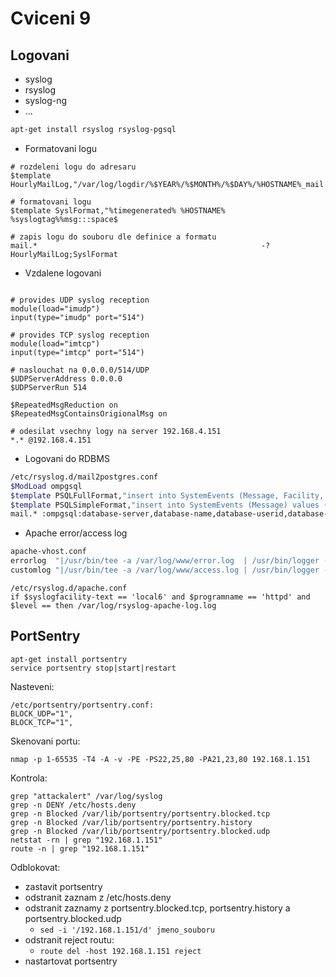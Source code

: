 # Cviceni 9

## Logovani

* syslog
* rsyslog
* syslog-ng
* ...

```bash
apt-get install rsyslog rsyslog-pgsql
```

* Formatovani logu

```
# rozdeleni logu do adresaru
$template HourlyMailLog,"/var/log/logdir/%$YEAR%/%$MONTH%/%$DAY%/%HOSTNAME%_mail.log

# formatovani logu
$template SyslFormat,"%timegenerated% %HOSTNAME%  %syslogtag%%msg:::space$ 

# zapis logu do souboru dle definice a formatu
mail.*                                                  -?HourlyMailLog;SyslFormat
```

* Vzdalene logovani

```

# provides UDP syslog reception
module(load="imudp")
input(type="imudp" port="514")

# provides TCP syslog reception
module(load="imtcp")
input(type="imtcp" port="514")

# naslouchat na 0.0.0.0/514/UDP
$UDPServerAddress 0.0.0.0
$UDPServerRun 514

$RepeatedMsgReduction on
$RepeatedMsgContainsOrigionalMsg on

# odesilat vsechny logy na server 192.168.4.151
*.* @192.168.4.151
```

* Logovani do RDBMS

```bash
/etc/rsyslog.d/mail2postgres.conf
$ModLoad ompgsql
$template PSQLFullFormat,"insert into SystemEvents (Message, Facility, FromHost, Priority, DeviceReportedTime, ReceivedAt, InfoUnitID, SysLogTag) values ('%msg%', %syslogfacility%, '%HOSTNAME%', %syslogpriority%, '%timereported:::date-pgsql%', '%timegenerated:::date-pgsql%', %iut%, '%syslogtag%')",STDSQL
$template PSQLSimpleFormat,"insert into SystemEvents (Message) values ('%msg%')",STDSQL
mail.* :ompgsql:database-server,database-name,database-userid,database-password;PSQLSimpleFormat
```

* Apache error/access log

```bash
apache-vhost.conf
errorlog  "|/usr/bin/tee -a /var/log/www/error.log  | /usr/bin/logger -t httpd -p local6.err"
customlog "|/usr/bin/tee -a /var/log/www/access.log | /usr/bin/logger -t httpd -p local6.notice" extended_ncsa
```

```
/etc/rsyslog.d/apache.conf
if $syslogfacility-text == 'local6' and $programname == 'httpd' and $level == then /var/log/rsyslog-apache-log.log
```

## PortSentry

```
apt-get install portsentry
service portsentry stop|start|restart
```

Nasteveni:
```
/etc/portsentry/portsentry.conf:
BLOCK_UDP="1",
BLOCK_TCP="1",
```

Skenovani portu:
```
nmap -p 1-65535 -T4 -A -v -PE -PS22,25,80 -PA21,23,80 192.168.1.151
```

Kontrola:
```
grep "attackalert" /var/log/syslog
grep -n DENY /etc/hosts.deny
grep -n Blocked /var/lib/portsentry/portsentry.blocked.tcp
grep -n Blocked /var/lib/portsentry/portsentry.history
grep -n Blocked /var/lib/portsentry/portsentry.blocked.udp
netstat -rn | grep "192.168.1.151"
route -n | grep "192.168.1.151"
```

Odblokovat:
* zastavit portsentry
* odstranit zaznam z /etc/hosts.deny
* odstranit zaznamy z portsentry.blocked.tcp, portsentry.history a portsentry.blocked.udp
  * `sed -i '/192.168.1.151/d' jmeno_souboru`
* odstranit reject routu:
  * `route del -host 192.168.1.151 reject`
* nastartovat portsentry
